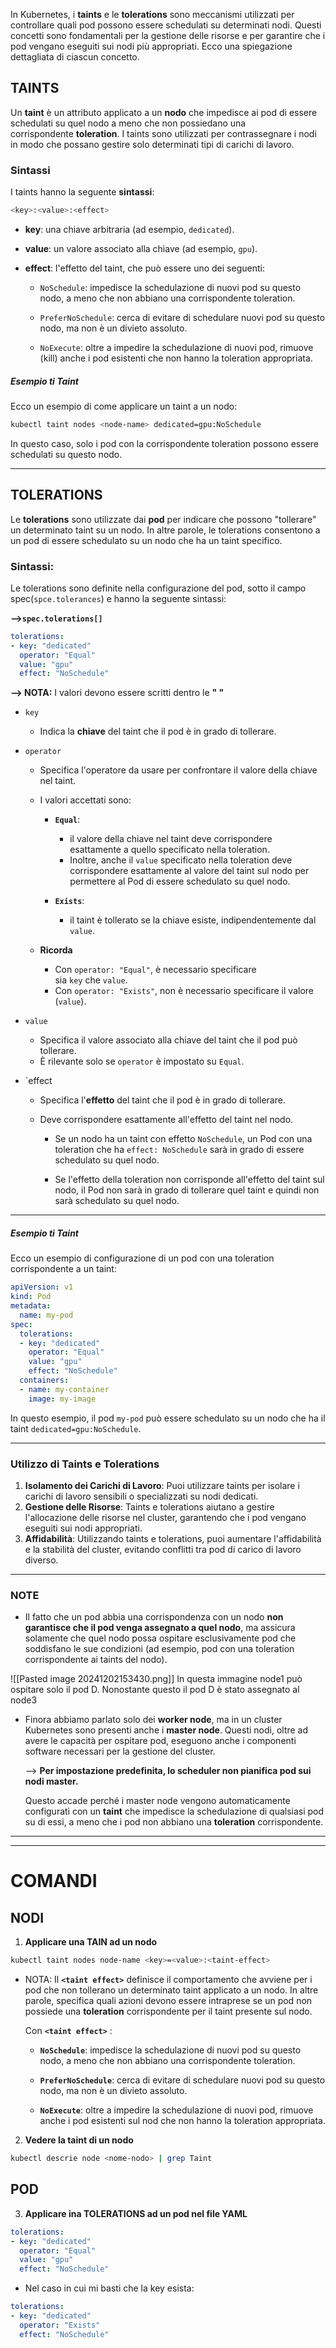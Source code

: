 In Kubernetes, i **taints** e le **tolerations** sono meccanismi utilizzati per controllare quali pod possono essere schedulati su determinati nodi. Questi concetti sono fondamentali per la gestione delle risorse e per garantire che i pod vengano eseguiti sui nodi più appropriati. Ecco una spiegazione dettagliata di ciascun concetto.

## TAINTS
Un **taint** è un attributo applicato a un **nodo** che impedisce ai pod di essere schedulati su quel nodo a meno che non possiedano una corrispondente **toleration**. I taints sono utilizzati per contrassegnare i nodi in modo che possano gestire solo determinati tipi di carichi di lavoro.

### Sintassi
I taints hanno la seguente **sintassi**:
```bash
<key>:<value>:<effect>
```

- **key**: una chiave arbitraria (ad esempio, `dedicated`).

- **value**: un valore associato alla chiave (ad esempio, `gpu`).

- **effect**: l'effetto del taint, che può essere uno dei seguenti:

    - `NoSchedule`: impedisce la schedulazione di nuovi pod su questo nodo, a meno che non abbiano una corrispondente toleration.
    
    - `PreferNoSchedule`: cerca di evitare di schedulare nuovi pod su questo nodo, ma non è un divieto assoluto.
    
    - `NoExecute`: oltre a impedire la schedulazione di nuovi pod, rimuove (kill) anche i pod esistenti che non hanno la toleration appropriata.


##### Esempio ti Taint
Ecco un esempio di come applicare un taint a un nodo:
```bash
kubectl taint nodes <node-name> dedicated=gpu:NoSchedule
```

In questo caso, solo i pod con la corrispondente toleration possono essere schedulati su questo nodo.




***
## TOLERATIONS
Le **tolerations** sono utilizzate dai **pod** per indicare che possono "tollerare" un determinato taint su un nodo. In altre parole, le tolerations consentono a un pod di essere schedulato su un nodo che ha un taint specifico.


### Sintassi:
Le tolerations sono definite nella configurazione del pod, sotto il campo spec(`spce.tolerances`) e hanno la seguente sintassi:

**-->`spec.tolerations[]`**

```yaml
tolerations:
- key: "dedicated"
  operator: "Equal"
  value: "gpu"
  effect: "NoSchedule"
```

**--> NOTA:** I valori devono essere scritti dentro le **" "**

- `key`
	- Indica la **chiave** del taint che il pod è in grado di tollerare.


- `operator`
	- Specifica l'operatore da usare per confrontare il valore della chiave nel taint.
	
	- I valori accettati sono:
	    - **`Equal`**: 
		    - il valore della chiave nel taint deve corrispondere esattamente a quello specificato nella toleration.
		    - Inoltre, anche il `value` specificato nella toleration deve corrispondere esattamente al valore del taint sul nodo per permettere al Pod di essere schedulato su quel nodo.
		    
	    - **`Exists`**: 
		    - il taint è tollerato se la chiave esiste, indipendentemente dal `value`.
		      
	- **Ricorda**
	    - Con `operator: "Equal"`, è necessario specificare sia `key` che `value`.
	    - Con `operator: "Exists"`, non è necessario specificare il valore (`value`).


- `value`
	- Specifica il valore associato alla chiave del taint che il pod può tollerare.
	- È rilevante solo se `operator` è impostato su `Equal`.



- `effect
	- Specifica l'**effetto** del taint che il pod è in grado di tollerare.
	- Deve corrispondere esattamente all'effetto del taint nel nodo.
	  
		- Se un nodo ha un taint con effetto `NoSchedule`, un Pod con una toleration che ha `effect: NoSchedule` sarà in grado di essere schedulato su quel nodo.
		  
		- Se l'effetto della toleration non corrisponde all'effetto del taint sul nodo, il Pod non sarà in grado di tollerare quel taint e quindi non sarà schedulato su quel nodo.



***


##### Esempio ti Taint
Ecco un esempio di configurazione di un pod con una toleration corrispondente a un taint:

```yaml
apiVersion: v1
kind: Pod
metadata:
  name: my-pod
spec:
  tolerations:
  - key: "dedicated"
    operator: "Equal"
    value: "gpu"
    effect: "NoSchedule"
  containers:
  - name: my-container
    image: my-image
```

In questo esempio, il pod `my-pod` può essere schedulato su un nodo che ha il taint `dedicated=gpu:NoSchedule`.



***
### **Utilizzo di Taints e Tolerations**

1. **Isolamento dei Carichi di Lavoro**: Puoi utilizzare taints per isolare i carichi di lavoro sensibili o specializzati su nodi dedicati.
2. **Gestione delle Risorse**: Taints e tolerations aiutano a gestire l'allocazione delle risorse nel cluster, garantendo che i pod vengano eseguiti sui nodi appropriati.
3. **Affidabilità**: Utilizzando taints e tolerations, puoi aumentare l'affidabilità e la stabilità del cluster, evitando conflitti tra pod di carico di lavoro diverso.


***

### NOTE
- Il fatto che un pod abbia una corrispondenza con un nodo **non garantisce che il pod venga assegnato a quel nodo**, ma assicura solamente che quel nodo possa ospitare esclusivamente pod che soddisfano le sue condizioni (ad esempio, pod con una toleration corrispondente ai taints del nodo).

![[Pasted image 20241202153430.png]]
In questa immagine node1 può ospitare solo il pod D. Nonostante questo il pod D è stato assegnato al node3



- Finora abbiamo parlato solo dei **worker node**, ma in un cluster Kubernetes sono presenti anche i **master node**. Questi nodi, oltre ad avere le capacità per ospitare pod, eseguono anche i componenti software necessari per la gestione del cluster.
  
  --> **Per impostazione predefinita, lo scheduler non pianifica pod sui nodi master.**
  
  Questo accade perché i master node vengono automaticamente configurati con un **taint** che impedisce la schedulazione di qualsiasi pod su di essi, a meno che i pod non abbiano una **toleration** corrispondente.






***
***
# COMANDI

## NODI

1. **Applicare una TAIN ad un nodo**
```bash
kubectl taint nodes node-name <key>=<value>:<taint-effect>
```

- NOTA: Il **`<taint effect>`** definisce il comportamento che avviene per i pod che non tollerano un determinato taint applicato a un nodo. In altre parole, specifica quali azioni devono essere intraprese se un pod non possiede una **toleration** corrispondente per il taint presente sul nodo.

	Con **`<taint effect>`** :
	
	- **`NoSchedule`**: impedisce la schedulazione di nuovi pod su questo nodo, a meno che non abbiano una corrispondente toleration.
	  
    - **`PreferNoSchedule`**: cerca di evitare di schedulare nuovi pod su questo nodo, ma non è un divieto assoluto.
      
    - **`NoExecute`**: oltre a impedire la schedulazione di nuovi pod, rimuove anche i pod esistenti sul nod che non hanno la toleration appropriata.



2. **Vedere la taint di un nodo**
```bash
kubectl descrie node <nome-nodo> | grep Taint
```



## POD

3. **Applicare ina TOLERATIONS ad un pod nel file YAML**
```yaml
tolerations:
- key: "dedicated"
  operator: "Equal"
  value: "gpu"
  effect: "NoSchedule"
```

- Nel caso in cui mi basti che la key esista:
```yaml
tolerations:
- key: "dedicated"
  operator: "Exists"
  effect: "NoSchedule"
```